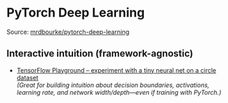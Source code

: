 # PyTorch Deep Learning

Source: [mrdbourke/pytorch-deep-learning](https://github.com/mrdbourke/pytorch-deep-learning)

## Interactive intuition (framework-agnostic)
- [TensorFlow Playground – experiment with a tiny neural net on a circle dataset](https://playground.tensorflow.org/#activation=linear&batchSize=10&dataset=circle&regDataset=reg-plane&learningRate=0.01&regularizationRate=0&noise=0&networkShape=5,1&seed=0.19036&showTestData=false&discretize=false&percTrainData=50&x=true&y=true&xTimesY=false&xSquared=false&ySquared=false&cosX=false&sinX=false&cosY=false&sinY=false&collectStats=false&problem=classification&initZero=false&hideText=false)  
  *(Great for building intuition about decision boundaries, activations, learning rate, and network width/depth—even if training with PyTorch.)*
